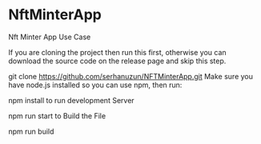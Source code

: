 # NftMinterApp
Nft Minter App Use Case

If you are cloning the project then run this first, otherwise you can download the source code on the release page and skip this step.

git clone https://github.com/serhanuzun/NFTMinterApp.git
Make sure you have node.js installed so you can use npm, then run:

npm install
to run development Server

npm run start
to Build the File

npm run build
